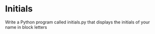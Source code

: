 # Initials
Write a Python program called initials.py that displays the initials of your name in block letters

